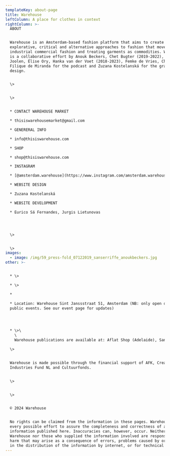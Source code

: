 ```yaml
---
templateKey: about-page
title: Warehouse
leftColumn: A place for clothes in context
rightColumn: >-
  ABOUT


  Warehouse is an Amsterdam-based fashion platform that aims to create space for
  explorative, critical and alternative approaches to fashion that move beyond
  industrial commercial fashion and treating garments as commodities. Warehouse
  is a collaborative effort by Anouk Beckers, Chet Bugter (2019-2022), Elisa van
  Joolen, Élise Ory, Hanka van der Voet (2018-2023), Femke de Vries, Chinouk
  Filique de Miranda for the podcast and Zuzana Kostelanská for the graphic
  design.


  \>


  \>


  * CONTACT WAREHOUSE MARKET

  * thisiswarehousemarket@gmail.com

  * GENERERAL INFO

  * info@thisiswarehouse.com

  * SHOP

  * shop@thisiswarehouse.com

  * INSTAGRAM

  * [@amsterdam.warehouse](https://www.instagram.com/amsterdam.warehouse)

  * WEBSITE DESIGN

  * Zuzana Kostelanská

  * WEBSITE DEVELOPMENT 

  * Eurico Sá Fernandes, Jurgis Lietunovas




  \>


  \>
images:
  - image: /img/59_press-fold_07122019_sanserriffe_anoukbeckers.jpg
other: >-


  * \>

  * \>

  * 

  * Location: Warehouse Sint Janssstraat 51, Amsterdam (NB: only open during
  public events. See our event page for updates)




  * \>\
    \
    Warehouse publications are available at: Aflat Shop (Adelaide), San Serriffe (Amsterdam), Athenaeum (Amsterdam), Do You Read Me?! (Berlin), Dispozitiv Books (Bucharest), Blue Flower Texts (Christchurch), Tenderbooks (London), Reina (Melbourne), World Food Books (Melbourne), Play The Tambourine (online).

  \>


  Warehouse is made possible through the financial support of AFK, Creative
  Industries Fund NL and Cultuurfonds.


  \>


  \>


  © 2024 Warehouse


  No rights can be claimed from the information in these pages. Warehouse makes
  every possible effort to assure the completeness and correctness of all
  information published here. Inaccuracies can, however, occur. Neither
  Warehouse nor those who supplied the information involved are responsible for
  harm that may arise as a consequence of errors, problems caused by or inherent
  in the distribution of the information by internet, or for technical failures.
---
```


